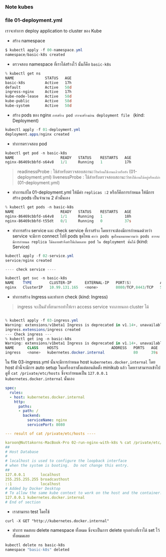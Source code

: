 ### Note kubes

### file 01-deployment.yml
เราจะทำการ deploy application to cluster ของ Kube

- สร้าง namespace
```powershell
$ kubectl apply -f 00-namespace.yml
namespace/basic-k8s created
```

- ตรวจสอบ namespace ที่เราได้สร้างไว้ นั้นก็คือ ``basic-k8s``

```powershell
% kubectl get ns
NAME              STATUS   AGE
basic-k8s         Active   17h
default           Active   58d
ingress-nginx     Active   17h
kube-node-lease   Active   58d
kube-public       Active   58d
kube-system       Active   58d
```

- สร้าง pods ของ nginx ``การสร้าง pod เราจะสร้างผ่าน deployment file `` (kind: Deployment)
```powershell
kubectl apply -f 01-deployment.yml
deployment.apps/nginx created
```
- ทำการตรวจสอบ pod

```powershell
kubectl get pod -n basic-k8s
NAME                     READY   STATUS    RESTARTS   AGE
nginx-86469cbbfd-s64v8   1/1     Running   1          17h
```

> readinessProbe : ใช้สำหรับตรวจสอบสถานะว่า``พร้อมใช้งานแล้วหรือยัง`` (01-deployment.yml)
> livenessProbe : ใช้สำหรับตรวจสอบสถานะว่า``ยังใช้งานได้อยู่หรือเปล่า`` (01-deployment.yml)

- ทำการแก้ไข 01-deployment.yml ให้มีค่า `` replicas :2 `` หรือก็คือการกำหนด ให้มีการสร้าง pods เป็นจำนวน 2 ตัวนั้นเอง
``` powershell
% kubectl get pods -n basic-k8s
NAME                     READY   STATUS    RESTARTS   AGE
nginx-86469cbbfd-s64v8   1/1     Running   1          18h
nginx-86469cbbfd-t55dt   0/1     Running   0          37s
```

- ทำการสร้าง service และ check service ที่เราสร้าง โดยเราจะต้องมีการกำหนดด้วยว่า service จะมีการ connect ไปที่ pods ชุดไหน `` คำว่า pods ชุดไหนหมายความว่า pods อาจจะมีการกำหนด replica ได้หลายตัวจึงทำให้เกิดหลาย pod ใน deployment นั้นได้ `` (kind: Service)
```powershell
kubectl apply -f 02-service.yml 
service/nginx created

---- check service ----

kubectl get svc -n basic-k8s
NAME    TYPE        CLUSTER-IP      EXTERNAL-IP   PORT(S)             AGE
nginx   ClusterIP   10.99.131.165   <none>        8080/TCP,8443/TCP   54s

```

- ทำการสร้าง Ingress และทำการ check (kind: Ingress)
> ingress จะเป็นตัวที่สามารถทำให้เรา access service จากภายนอก cluster ได้
```powershell

% kubectl apply -f 03-ingress.yml 
Warning: extensions/v1beta1 Ingress is deprecated in v1.14+, unavailable in v1.22+; use networking.k8s.io/v1 Ingress
ingress.extensions/ingress created
--- Check ingress ---
% kubectl get ing -n basic-k8s
Warning: extensions/v1beta1 Ingress is deprecated in v1.14+, unavailable in v1.22+; use networking.k8s.io/v1 Ingress
NAME      CLASS    HOSTS                        ADDRESS   PORTS   AGE
ingress   <none>   kubernetes.docker.internal             80      39s
```

ใน file 03-ingress.yml นั้นจะมีการกำหนด host ``kubernetes.docker.internal`` โดย host ตัวนี้จะมีการ auto setup ในเครื่องเราตั้งแต่ตอนติดตั้ง minikub แล้ว โดยเราสามารถเข้าไปดูที่ ``cat /private/etc/hosts`` ซึ่งจะกำหนดเป็น ``127.0.0.1 kubernetes.docker.internal`` นั้นเอง

```yml
spec:
  rules:
  - host: kubernetes.docker.internal
    http:
      paths:
      - path: /
        backend:
          serviceName: nginx
          servicePort: 8080

--- result of cat /private/etc/hosts ----

karoon@Nuttakorns-MacBook-Pro 02-run-nginx-with-k8s % cat /private/etc/hosts
##
# Host Database
#
# localhost is used to configure the loopback interface
# when the system is booting.  Do not change this entry.
##
127.0.0.1       localhost
255.255.255.255 broadcasthost
::1             localhost
# Added by Docker Desktop
# To allow the same kube context to work on the host and the container:
127.0.0.1 kubernetes.docker.internal
# End of section

```

- เราสามารถ test โดยใช้
```curl
curl -X GET "http://kubernetes.docker.internal"
```


- ทำการ ทดสอบ delete namespace ทั้งหมด ซึ่งจะเป็นการ delete ทุกอย่างที่เราได้ set ไว้ทั้งหมดเลย
```powershell
kubectl delete ns basic-k8s
namespace "basic-k8s" deleted
```

